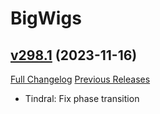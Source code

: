 # BigWigs

## [v298.1](https://github.com/BigWigsMods/BigWigs/tree/v298.1) (2023-11-16)
[Full Changelog](https://github.com/BigWigsMods/BigWigs/compare/v298...v298.1) [Previous Releases](https://github.com/BigWigsMods/BigWigs/releases)

- Tindral: Fix phase transition  
